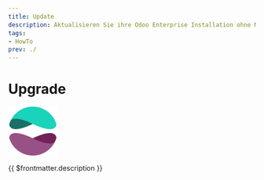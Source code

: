 ```yaml
---
title: Update
description: Aktualisieren Sie ihre Odoo Enterprise Installation ohne Mehrkosten.
tags:
- HowTo
prev: ./
---
```

# Upgrade
![icons_odoo_website_enterprise](attachments/icons_odoo_website_enterprise.png)

{{ $frontmatter.description }}

